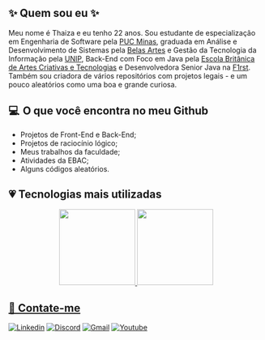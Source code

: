 ## ✨ Quem sou eu ✨
Meu nome é Thaiza e eu tenho 22 anos. Sou estudante de especialização em Engenharia de Software pela [PUC Minas](https://www.pucminas.br/Pos-Graduacao/IEC/Cursos/Paginas/EngenhariadeSoftware_EAD_Especializacao%20e%20Master.aspx?pageID=5217&moda=5&polo=43&curso=174&situ=1), graduada em Análise e Desenvolvimento de Sistemas pela [Belas Artes](https://novo.belasartes.br/analise-e-desenvolvimento-de-sistemas-ead/) e Gestão da Tecnologia da Informação pela [UNIP](https://www.unip.br/cursos/graduacao/tecnologicos/gestao_tecnologia_informacao.aspx), Back-End com Foco em Java pela [Escola Britânica de Artes Criativas e Tecnologias](https://ebaconline.com.br/back-end-java) e Desenvolvedora Senior Java na [F1rst](https://www.linkedin.com/company/f1rsttecnologia/mycompany/). Também sou criadora de vários repositórios com projetos legais - e um pouco aleatórios como uma boa e grande curiosa. 

## 💻  O que você encontra no meu Github

- Projetos de Front-End e Back-End; <br>
- Projetos de raciocínio lógico; <br>
- Meus trabalhos da faculdade; <br>
- Atividades da EBAC; <br>
- Alguns códigos aleatórios.

## 💗 Tecnologias mais utilizadas

<div align="center">
  <a href="https://github.com/thaizacn/">
  <img height="150em" src="https://github-readme-stats.vercel.app/api?username=thaizacn&show_icons=true&theme=dracula&include_all_commits=true&rank_icon=github"/>
  <img height="150em" src="https://github-readme-stats.vercel.app/api/top-langs/?username=thaizacn&layout=compact&langs_count=7&theme=dracula"/>
</div>

## 🔎 Contate-me 
[![Linkedin](https://img.shields.io/badge/LinkedIn-0077B5?style=for-the-badge&logo=linkedin&logoColor=white)](https://www.linkedin.com/in/thaiza-nascimento/)
[![Discord](https://img.shields.io/badge/Discord-7289DA?style=for-the-badge&logo=discord&logoColor=white)](https://discord.com/users/thaizanascimento)
[![Gmail](https://img.shields.io/badge/Gmail-D14836?style=for-the-badge&logo=gmail&logoColor=white)](mailto:thaizacarvalh@gmail.com)
[![Youtube](https://img.shields.io/badge/YouTube-FF0000?style=for-the-badge&logo=youtube&logoColor=white)](https://www.youtube.com/@thaizacn/videos)
